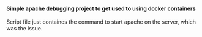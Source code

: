 #### Simple apache debugging project to get used to using docker containers
Script file just containes the command to start apache on the server, which was the issue.
